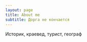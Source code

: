 ```yaml
---
layout: page
title: About me
subtitle: Дорга не кончается
---
```


Историк, краевед, турист, географ
